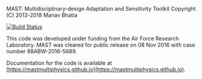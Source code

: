 MAST: Multidisciplinary-design Adaptation and Sensitivity Toolkit
Copyright (C) 2013-2018  Manav Bhatia

[![Build Status](https://travis-ci.com/MASTmultiphysics/mast-multiphysics.svg?branch=master)](https://travis-ci.com/MASTmultiphysics/mast-multiphysics)

This code was developed under funding from the Air Force Research Laboratory. 
MAST was cleared for public release on 08 Nov 2016 with case number 88ABW-2016-5689. 

Documentation for the code is available at [https://mastmultiphysics.github.io](https://mastmultiphysics.github.io).
